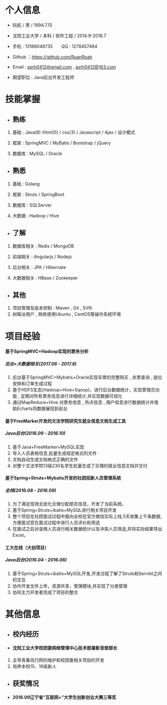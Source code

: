 # 个人信息
- 阮航 / 男 / 1994.7.13

- 沈阳工业大学 / 本科 / 软件工程 / 2014.9-2018.7

- 手机 : 13188048735　　QQ : 1278457484

- Github ：https://github.com/RuanRoah

- Email : asrh0412@gmail.com , asrh0412@163.com

- 期望职位 : Java后台开发工程师 

# 技能掌握
- ## 熟练
1. 基础 : Java(8) /html(5) / css(3) / Javascript / Ajax / 设计模式

2. 框架 : SpringMVC /  MyBatis / Bootstrap / jQuery

3. 数据库 : MySQL / Oracle
- ## 熟悉
1. 基础 : Golang

2. 框架 : Struts / SpringBoot 

3. 数据库 : SQLServer

4. 大数据 : Hadoop / Hive  
- ## 了解
1. 数据库相关 : Redis / MongoDB

2. 前端相关 : Angularjs / Nodejs

3. 后台相关 : JPA / Hibernate

3. 大数据相关 : HBase / Zookeeper


- ## 其他
1. 项目管理及版本控制 : Maven , Git , SVN
2. 树莓派用户 , 熟练使用Ubuntu , CentOS等操作系统环境


# 项目经验

#### 基于SpringMVC+Hadoop实现的票务分析
##### 后台+大数据相关(2017.06 - 2017.8)
1. 后台基于SpringMVC+Mybatis+Oracle实现车票的完整购买 , 余票查询 , 座位安排和订单生成过程
2. 基于HDFS生态(Hadoop+Hive+Sqoop)，进行后台数据统计，实现管理员功能 , 定期对所有票务信息进行详细统计,并实现数据可视化
3. 通过MapReduce+Hive 对票务信息 , 热点信息 , 用户信息进行数据统计并借助Echarts将数据展现到前台


#### 基于FreeMarker开发的文法学院研究生就业信息文档生成工具
##### Java后台(2016.09 - 2016.10)
1. 基于Java+FreeMarker+MySQL实现
2. 导入人员表格信息,批量生成规定格式的文件
3. 文档自动生成文档格式正确的文件
4. 对整个文法学院13级230名学生批量生成了合理的就业信息文档并交付

#### 基于Spring+Struts+Mybatis开发的社团招新人员管理系统
##### 全栈(2016.08 - 2016.09)
1. 为了满足现场无纸化合理分配部员信息，开发了当前系统。
2. 基于Spring+Struts+ibatis+MySQL进行相关项目开发
3. 整个项目在社团面试过程中面向全校在官方微信实际上线,5天收集上千条数据,方便面试官在面试过程中进行人员评价和筛选
4. 在面试之后对录用人员进行相关数据统计以及冲突人员筛选,并将实际结果导出Excel。

####  工大在线（大创项目）
##### Java后台(2016.04 - 2016.06)
1. 基于Spring+Struts+ibatis+MySQL开发,开发过程了解了Struts和Servlet之间的交互
2. 协作开发文件上传，资源共享，管理模块,并实现了分类管理
3. 协同主力开发者完成了项目的整合

# 其他信息
- ## 校内经历
- #### 沈阳工业大学校团委网络管理中心技术部兼影音部部长
1. 主导青春风行网的维护和校团委相关项目的开发
2. 培养本校15、16级新人

- ## 获奖情况
- #### 2016.09辽宁省“互联网+”大学生创新创业大赛三等奖
